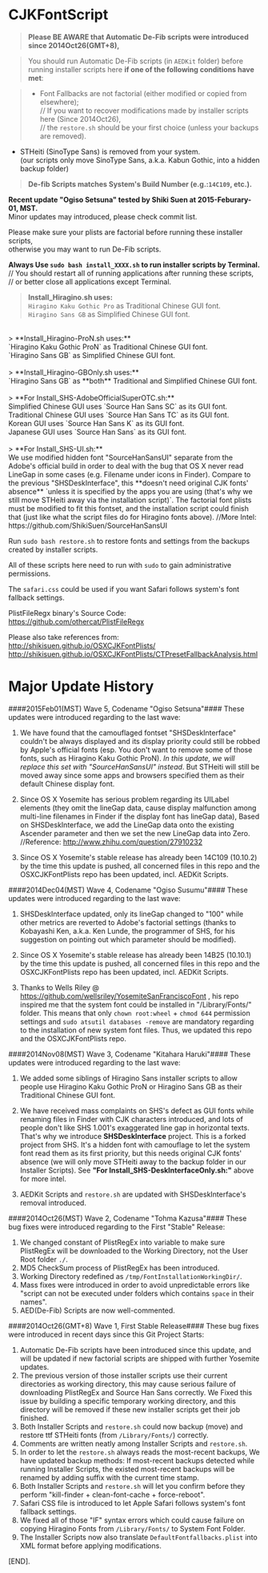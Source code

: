 CJKFontScript
=============

> <b>Please BE AWARE that Automatic De-Fib scripts were introduced since 2014Oct26(GMT+8),</b>

> You should run Automatic De-Fib scripts (in `AEDKit` folder) before running installer scripts here <b>if one of the following conditions have met</b>:

> - Font Fallbacks are not factorial (either modified or copied from elsewhere);<br>
> // If you want to recover modifications made by installer scripts here (Since 2014Oct26),<br>// the `restore.sh` should be your first choice (unless your backups are removed).
- STHeiti (SinoType Sans) is removed from your system.<br>(our scripts only move SinoType Sans, a.k.a. Kabun Gothic, into a hidden backup folder)

> <b>De-fib Scripts matches System's Build Number (e.g.:`14C109`, etc.).</b>

<b>Recent update "Ogiso Setsuna" tested by Shiki Suen at 2015-Feburary-01, MST.</b><br>
Minor updates may introduced, please check commit list.

Please make sure your plists are factorial before running these installer scripts,<br> otherwise you may want to run De-Fib scripts.

**Always Use `sudo bash install_XXXX.sh` to run installer scripts by Terminal.**<br>
// You should restart all of running applications after running these scripts,<br>
// or better close all applications except Terminal.

> **Install_Hiragino.sh uses:**<br>
`Hiragino Kaku Gothic Pro` as Traditional Chinese GUI font.<br>
`Hiragino Sans GB` as Simplified Chinese GUI font.<br>
<br>
> **Install_Hiragino-ProN.sh uses:**<br>
`Hiragino Kaku Gothic ProN` as Traditional Chinese GUI font.<br>
`Hiragino Sans GB` as Simplified Chinese GUI font.<br>
<br>
> **Install_Hiragino-GBOnly.sh uses:**<br>
`Hiragino Sans GB` as **both** Traditional and Simplified Chinese GUI font.<br>
<br>
> **For Install_SHS-AdobeOfficialSuperOTC.sh:**<br>
Simplified Chinese GUI uses `Source Han Sans SC` as its GUI font.<br>
Traditional Chinese GUI uses `Source Han Sans TC` as its GUI font.<br>
Korean GUI uses `Source Han Sans K` as its GUI font.<br>
Japanese GUI uses `Source Han Sans` as its GUI font.<br>
<br>
> **For Install_SHS-UI.sh:**<br>
We use modified hidden font "SourceHanSansUI" separate from the Adobe's official build in order to deal with the bug that OS X never read LineGap in some cases (e.g. Filename under icons in Finder). Compare to the previous "SHSDeskInterface", this **doesn't need original CJK fonts' absence** `unless it is specified by the apps you are using (that's why we still move STHeiti away via the installation script)`. The factorial font plists must be modified to fit this fontset, and the installation script could finish that (just like what the script files do for Hiragino fonts above). //More Intel: https://github.com/ShikiSuen/SourceHanSansUI<br>

</code></pre>
Run `sudo bash restore.sh` to restore fonts and settings from the backups created by installer scripts.

All of these scripts here need to run with `sudo` to gain administrative permissions.

The `safari.css` could be used if you want Safari follows system's font fallback settings.

PlistFileRegx binary's Source Code: <https://github.com/othercat/PlistFileRegx>


Please also take references from:<br><http://shikisuen.github.io/OSXCJKFontPlists/><br><http://shikisuen.github.io/OSXCJKFontPlists/CTPresetFallbackAnalysis.html>

Major Update History
=============
####2015Feb01(MST) Wave 5, Codename "Ogiso Setsuna"####
These updates were introduced regarding to the last wave:

1. We have found that the camouflaged fontset "SHSDeskInterface" couldn't be always displayed and its display priority could still be robbed by Apple's official fonts (esp. You don't want to remove some of those fonts, such as Hiragino Kaku Gothic ProN). **In this update*, we will replace this set with "SourceHanSansUI" instead*. But STHeiti will still be moved away since some apps and browsers specified them as their default Chinese display font.

2. Since OS X Yosemite has serious problem regarding its UILabel elements (they omit the lineGap data, cause display malfunction among multi-line filenames in Finder if the display font has lineGap data), Based on SHSDeskInterface, we add the LineGap data onto the existing Ascender parameter and then we set the new LineGap data into Zero. //Reference: http://www.zhihu.com/question/27910232

3. Since OS X Yosemite's stable release has already been 14C109 (10.10.2) by the time this update is pushed, all concerned files in this repo and the OSXCJKFontPlists repo has been updated, incl. AEDKit Scripts.

####2014Dec04(MST) Wave 4, Codename "Ogiso Susumu"####
These updates were introduced regarding to the last wave:

1. SHSDeskInterface updated, only its lineGap changed to "100" while other metrics are reverted to Adobe's factorial settings (thanks to Kobayashi Ken, a.k.a. Ken Lunde, the programmer of SHS, for his suggestion on pointing out which parameter should be modified).

2. Since OS X Yosemite's stable release has already been 14B25 (10.10.1) by the time this update is pushed, all concerned files in this repo and the OSXCJKFontPlists repo has been updated, incl. AEDKit Scripts.

3. Thanks to Wells Riley @ https://github.com/wellsriley/YosemiteSanFranciscoFont , his repo inspired me that the system font could be installed in "/Library/Fonts/" folder. This means that only `chown root:wheel` + `chmod 644` permission settings and `sudo atsutil databases -remove` are mandatory regarding to the installation of new system font files. Thus, we updated this repo and the OSXCJKFontPlists repo.

####2014Nov08(MST) Wave 3, Codename "Kitahara Haruki"####
These updates were introduced regarding to the last wave:

1. We added some siblings of Hiragino Sans installer scripts to allow people use Hiragino Kaku Gothic ProN or Hiragino Sans GB as their Traditional Chinese GUI font.

2. We have received mass complaints on SHS's defect as GUI fonts while renaming files in Finder with CJK characters introduced, and lots of people don't like SHS 1.001's exaggerated line gap in horizontal texts. That's why we introduce **SHSDeskInterface** project. This is a forked project from SHS. It's a hidden font with camouflage to let the system font read them as its first priority, but this needs original CJK fonts' absence (we will only move STHeiti away to the backup folder in our Installer Scripts). See **"For Install_SHS-DeskInterfaceOnly.sh:"** above for more intel.

3. AEDKit Scripts and `restore.sh` are updated with SHSDeskInterface's removal introduced.

####2014Oct26(MST) Wave 2, Codename "Tohma Kazusa"####
These bug fixes were introduced regarding to the First "Stable" Release:

1. We changed constant of PlistRegEx into variable to make sure PlistRegEx will be downloaded to the Working Directory, not the User Root folder `./`.
2. MD5 CheckSum process of PlistRegEx has been introduced.
3. Working Directory redefined as `/tmp/FontInstallationWorkingDir/`.
4. Mass fixes were introduced in order to avoid unpredictable errors like "script can not be executed under folders which contains `space` in their names".
5. AED(De-Fib) Scripts are now well-commented.

####2014Oct26(GMT+8) Wave 1, First Stable Release####
These bug fixes were introduced in recent days since this Git Project Starts:

1. Automatic De-Fib scripts have been introduced since this update, and will be updated if new factorial scripts are shipped with further Yosemite updates.
2. The previous version of those installer scripts use their current
directories as working directory, this may cause serious failure of downloading PlistRegEx and Source Han Sans correctly. We Fixed this issue by building a specific temporary working directory, and this directory will be removed if these new installer scripts
get their job finished.
3. Both Installer Scripts and `restore.sh` could now backup (move) and restore ttf STHeiti fonts (from `/Library/Fonts/`) correctly.
4. Comments are written neatly among Installer Scripts and `restore.sh`.
5. In order to let the `restore.sh` always reads the most-recent backups, We have updated backup methods: If most-recent backups detected while running Installer Scripts, the existed most-recent backups will be renamed by adding suffix with the current time stamp.
6. Both Installer Scripts and `restore.sh` will let you confirm before they perform "kill-finder + clean-font-cache + force-reboot".
7. Safari CSS file is introduced to let Apple Safari follows system's font fallback settings.
8. We fixed all of those "IF" syntax errors which could cause failure on copying Hiragino Fonts from `/Library/Fonts/` to System Font Folder.
9. The Installer Scripts now also translate `DefaultFontfallbacks.plist` into XML format before applying modifications.

[END].
